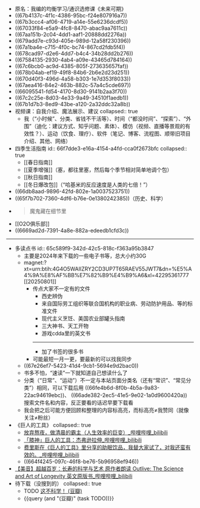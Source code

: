 - 原名：我编的均衡学习/通识选修课《未来可期》
- ((67b4137c-4f1c-4386-95bc-f24e807916a7))
- ((67b3ccc4-af06-4719-a14e-55e6236dcdf5))
- ((67033f84-e5a9-4fc8-8470-abac9aa7611c))
- ((67aa151b-2c04-4dd1-aaf1-20888dd2276a))
- ((679add7e-c93d-405e-989d-12a58f230396))
- ((67a1ba4e-c715-4f0c-bc74-867cd2fdb5f4))
- ((678cad97-d2e6-4dd7-b4c4-34b28dd2b276))
- ((67584135-2930-4ab4-a09e-43465d784164))
- ((67c6bcb0-ac9d-4385-805f-273635657faf))
- ((678b04ab-ef19-49f8-84b6-2b6e2d23d251))
- ((670d40f3-496d-4a58-b303-1e7d353f8033))
- ((67aea416-84e2-463b-882c-57a4c5cde697))
- ((66095541-fd54-4170-8d30-9141b2aa3f70))
- ((67c2c25e-8d03-4e33-9a49-34510f1aedb1))
- ((67b1d7b3-8ed9-43be-a120-2a32ddc32a8b))
- 视频课：自我介绍、魔法展示、建议
  collapsed:: true
	- 我（“小时候”、分类、省钱不干活等）、时间（“都没时间”、“探索”）、“外围”（迪化：建议方式、知乎问题、素体）、模仿（视频、直播等景观的有效性？）、运动（饮食、理疗）、软件（笔记、博客、流程图、顺带旧项目介绍、其他、网络）
- 四季生活指南
  id:: 66f7dde3-e16a-4154-a4fd-cca0f2673bfc
  collapsed:: true
	- [[春日指南]]
	- [[夏季增强]]（塞，都往里塞，然后每个季节相对简单地调个包）
	- [[秋日指南]]
	- [[冬日爆改包]]（“哈基米的反应速度是人类的七倍！”）
- ((66db8aad-9896-42fd-802e-1a0037523751))
- ((65f7b702-7360-4df6-b76e-0e1380242385))（历史、科学）
- >魔鬼藏在细节里
- [[O2O俱乐部]]
- ((6669ad2d-7391-4a8e-882a-edeedb1cfd3c))
- ---
- 多读点书
  id:: 65c589f9-342d-42c5-818c-f363a95b3847
	- 主要是2024年来下载的一些电子书等，总大小约30G
	- magnet:?xt=urn:btih:4G4O5WAIIZRY2CD3UP7T65RAEV55JWT7&dn=%E5%A4%9A%E8%AF%BB%E7%82%B9%E4%B9%A6&xl=42295361777 [[20250801]]
		- 传点大家不一定有的文件
			- 西史辨伪
			- 来自国际劳工组织等联合国机构的职业病、劳动防护用品、等的标准文件
			- 现代主义烹饪、美国农业部罐头指南
			- 三大神书、天工开物
			- 游戏cdda里的英文书
			- ---
			- 加了书签的很多书
		- 可能最短一月一更，要最新的可以找我同步
	- ((67e26ef7-5423-41d4-9cb1-5694e9d2bac0))
	- 书多不怕，“速读”一下就知道自己想读什么了
	- 分类（“日常”、“运动”）不一定与本站页面分类名（还有“常识”、“常见分类”）相同，可以下载后用 ((66fe4b6d-8f0b-4b5a-9a83-22ac94619ebc))、 ((66ade382-2ec5-41e5-9e02-1a0d9600420a)) 搜索文件名和内容，反正要看的话迟早要下载看
	- 我会把之后可能方便回顾和整理的内容标高亮，而标高亮≠我赞同（就像关注≠粉丝）
- 《巨人的工具》
  collapsed:: true
	- [放弃熬夜，做清晨的霸主（人生效率的巨变）_哔哩哔哩_bilibili](https://www.bilibili.com/video/BV1r24y1J7E7)
	- [「膝神」巨人的工具：杰弗逊拉伸_哔哩哔哩_bilibili](https://www.bilibili.com/video/BV1PU4y1q7YS)
	- [费里斯在《巨人的工具》里分享的助眠饮品，我替大家试了，对我还蛮有效的。_哔哩哔哩_bilibili](https://www.bilibili.com/video/BV1Yw41177CR)
	- ((664f4245-097c-46f8-be76-5b96958ef946))
- [【美音】超越百岁：长寿的科学与艺术 原作者朗读 Outlive: The Science and Art of Longevity 英文原版书_哔哩哔哩_bilibili](https://www.bilibili.com/video/BV1o1421i7UG)
- 待下载（没搜到的）
  collapsed:: true
	- TODO [这不科学！ (豆瓣)](https://book.douban.com/subject/35169064)
	- {{query (and "(豆瓣)" (task TODO))}}